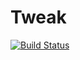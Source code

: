 # Tweak
[![Build Status](https://travis-ci.org/MarianoCastellano/tweak.svg)](https://travis-ci.org/MarianoCastellano/tweak)
